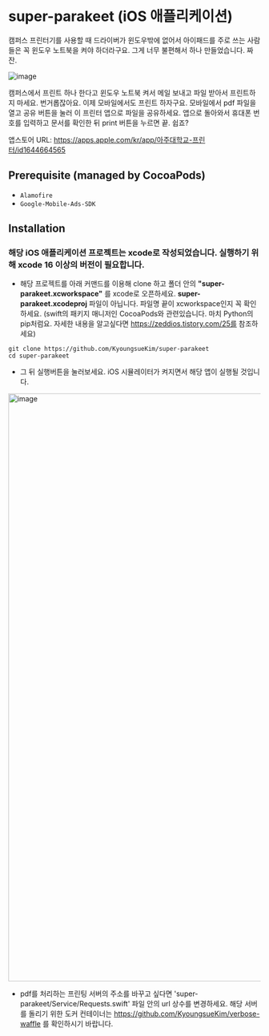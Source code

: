 # super-parakeet (iOS 애플리케이션)
캠퍼스 프린터기를 사용할 때 드라이버가 윈도우밖에 없어서 아이패드를 주로 쓰는 사람들은 꼭 윈도우 노트북을 켜야 하더라구요. 그게 너무 불편해서 하나 만들었습니다. 짜잔. 

![image](https://user-images.githubusercontent.com/61102713/198850376-cd9291b6-df8a-4084-bc3a-d030c2df57b3.png)

캠퍼스에서 프린트 하나 한다고 윈도우 노트북 켜서 메일 보내고 파일 받아서 프린트하지 마세요. 번거롭잖아요. 이제 모바일에서도 프린트 하자구요.
모바일에서 pdf 파일을 열고 공유 버튼을 눌러 이 프린터 앱으로 파일을 공유하세요. 앱으로 돌아와서 휴대폰 번호를 입력하고 문서를 확인한 뒤 print 버튼을 누르면 끝. 쉽죠?

앱스토어 URL: https://apps.apple.com/kr/app/아주대학교-프린터/id1644664565

## Prerequisite (managed by CocoaPods)
* `Alamofire`
* `Google-Mobile-Ads-SDK`
## Installation
### 해당 iOS 애플리케이션 프로젝트는 xcode로 작성되었습니다. 실행하기 위해 xcode 16 이상의 버전이 필요합니다. 
* 해당 프로젝트를 아래 커맨드를 이용해 clone 하고 폴더 안의 **"super-parakeet.xcworkspace"** 를 xcode로 오픈하세요. **super-parakeet.xcodeproj** 파일이 아닙니다. 
파일명 끝이 xcworkspace인지 꼭 확인하세요. (swift의 패키지 매니저인 CocoaPods와 관련있습니다. 마치 Python의 pip처럼요. 자세한 내용을 알고싶다면 https://zeddios.tistory.com/25를 참조하세요)
```
git clone https://github.com/KyoungsueKim/super-parakeet
cd super-parakeet
```
* 그 뒤 실행버튼을 눌러보세요. iOS 시뮬레이터가 켜지면서 해당 앱이 실행될 것입니다. 
<img width="1174" alt="image" src="https://user-images.githubusercontent.com/61102713/198851078-fb247c78-0562-4a32-9b0d-ef8651bab7c1.png">

* pdf를 처리하는 프린팅 서버의 주소를 바꾸고 싶다면 'super-parakeet/Service/Requests.swift' 파일 안의 url 상수를 변경하세요. 해당 서버를 돌리기 위한 도커 컨테이너는 https://github.com/KyoungsueKim/verbose-waffle 를 확인하시기 바랍니다.
